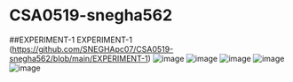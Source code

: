# CSA0519-snegha562
##EXPERIMENT-1
EXPERIMENT-1 (https://github.com/SNEGHApc07/CSA0519-snegha562/blob/main/EXPERIMENT-1)
![image](https://user-images.githubusercontent.com/112924718/191278493-ad4382a9-f93a-4fc9-aadc-04afd78439de.png)
![image](https://user-images.githubusercontent.com/112924718/191278754-e92b8b73-c1af-46b9-82f0-54c8f086643d.png)
![image](https://user-images.githubusercontent.com/112924718/191278825-cc503bb5-9f5e-44ad-a7de-11135e78b11b.png)
![image](https://user-images.githubusercontent.com/112924718/191278990-9442d186-f742-4fae-a46e-3b2152f6c288.png)
![image](https://user-images.githubusercontent.com/112924718/191279075-76d24697-473d-4eaa-b819-d7f4ca1a5ad2.png)
